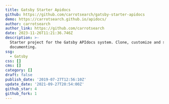 ```yaml
---
title: Gatsby Starter Apidocs
github: https://github.com/carrotsearch/gatsby-starter-apidocs
demo: https://carrotsearch.github.io/apidocs/
author: carrotsearch
author_link: https://github.com/carrotsearch
date: 2023-11-26T11:21:36.746Z
description: >-
  Starter project for the Gatsby APIdocs system. Clone, customize and start
  documenting.
ssg:
  - Gatsby
css: []
cms: []
category: []
draft: false
publish_date: '2019-07-27T12:56:10Z'
update_date: '2021-09-27T20:54:00Z'
github_star: 4
github_fork: 1
---
```

